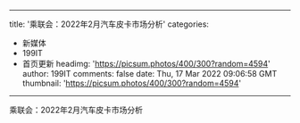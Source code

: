 
---
title: '乘联会：2022年2月汽车皮卡市场分析'
categories: 
 - 新媒体
 - 199IT
 - 首页更新
headimg: 'https://picsum.photos/400/300?random=4594'
author: 199IT
comments: false
date: Thu, 17 Mar 2022 09:06:58 GMT
thumbnail: 'https://picsum.photos/400/300?random=4594'
---

<div>   
乘联会：2022年2月汽车皮卡市场分析  
</div>
            